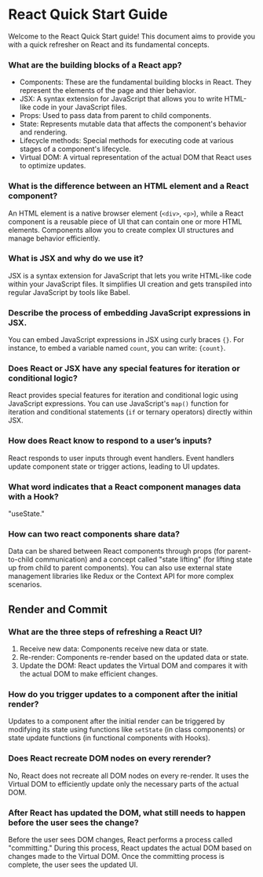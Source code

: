 # React Quick Start Guide

Welcome to the React Quick Start guide! This document aims to provide you with a quick refresher on React and its fundamental concepts.

### What are the building blocks of a React app?

- Components: These are the fundamental building blocks in React. They represent the elements of the page and thier behavior.
- JSX: A syntax extension for JavaScript that allows you to write HTML-like code in your JavaScript files.
- Props: Used to pass data from parent to child components.
- State: Represents mutable data that affects the component's behavior and rendering.
- Lifecycle methods: Special methods for executing code at various stages of a component's lifecycle.
- Virtual DOM: A virtual representation of the actual DOM that React uses to optimize updates.

### What is the difference between an HTML element and a React component?

An HTML element is a native browser element (`<div>`, `<p>`), while a React component is a reusable piece of UI that can contain one or more HTML elements. Components allow you to create complex UI structures and manage behavior efficiently.

### What is JSX and why do we use it?

JSX is a syntax extension for JavaScript that lets you write HTML-like code within your JavaScript files. It simplifies UI creation and gets transpiled into regular JavaScript by tools like Babel.

### Describe the process of embedding JavaScript expressions in JSX.

You can embed JavaScript expressions in JSX using curly braces `{}`. For instance, to embed a variable named `count`, you can write: `{count}`.

### Does React or JSX have any special features for iteration or conditional logic?

React provides special features for iteration and conditional logic using JavaScript expressions. You can use JavaScript's `map()` function for iteration and conditional statements (`if` or ternary operators) directly within JSX.

### How does React know to respond to a user’s inputs?

React responds to user inputs through event handlers. Event handlers update component state or trigger actions, leading to UI updates.

### What word indicates that a React component manages data with a Hook?

"useState."

### How can two react components share data?

Data can be shared between React components through props (for parent-to-child communication) and a concept called "state lifting" (for lifting state up from child to parent components). You can also use external state management libraries like Redux or the Context API for more complex scenarios.

## Render and Commit

### What are the three steps of refreshing a React UI?

1. Receive new data: Components receive new data or state.
2. Re-render: Components re-render based on the updated data or state.
3. Update the DOM: React updates the Virtual DOM and compares it with the actual DOM to make efficient changes.

### How do you trigger updates to a component after the initial render?

Updates to a component after the initial render can be triggered by modifying its state using functions like `setState` (in class components) or state update functions (in functional components with Hooks).

### Does React recreate DOM nodes on every rerender?

No, React does not recreate all DOM nodes on every re-render. It uses the Virtual DOM to efficiently update only the necessary parts of the actual DOM.

### After React has updated the DOM, what still needs to happen before the user sees the change?

Before the user sees DOM changes, React performs a process called "committing." During this process, React updates the actual DOM based on changes made to the Virtual DOM. Once the committing process is complete, the user sees the updated UI.
